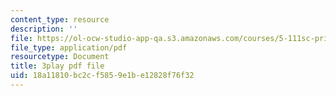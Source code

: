 ```yaml
---
content_type: resource
description: ''
file: https://ol-ocw-studio-app-qa.s3.amazonaws.com/courses/5-111sc-principles-of-chemical-science-fall-2014/18a11810bc2cf5859e1be12828f76f32_V-RPM3e8Ws0.pdf
file_type: application/pdf
resourcetype: Document
title: 3play pdf file
uid: 18a11810-bc2c-f585-9e1b-e12828f76f32
---
```

